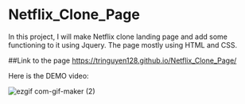 # Netflix_Clone_Page
In this project, I will make Netflix clone landing page and add some functioning to it using Jquery. The page mostly using HTML and CSS. 

##Link to the page
https://tringuyen128.github.io/Netflix_Clone_Page/


Here is the DEMO video:


![ezgif com-gif-maker (2)](https://user-images.githubusercontent.com/73785514/163276354-edea0a15-b2aa-470a-9180-c075ebd77267.gif)
